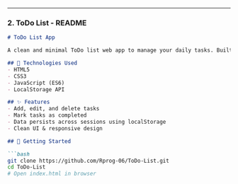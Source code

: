 ---

### **2. ToDo List - README**

```markdown
# ToDo List App

A clean and minimal ToDo list web app to manage your daily tasks. Built with JavaScript and localStorage for persistent data saving.

## 🔧 Technologies Used
- HTML5
- CSS3
- JavaScript (ES6)
- LocalStorage API

## ✨ Features
- Add, edit, and delete tasks
- Mark tasks as completed
- Data persists across sessions using localStorage
- Clean UI & responsive design

## 🚀 Getting Started

```bash
git clone https://github.com/Rprog-06/ToDo-List.git
cd ToDo-List
# Open index.html in browser
